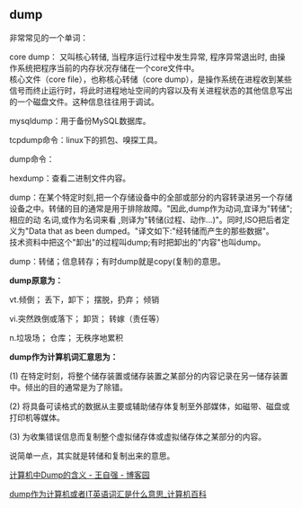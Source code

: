 


## dump

非常常见的一个单词：

core dump： 又叫核心转储, 当程序运行过程中发生异常, 程序异常退出时, 由操作系统把程序当前的内存状况存储在一个core文件中。   
核心文件（core file），也称核心转储（core dump），是操作系统在进程收到某些信号而终止运行时，将此时进程地址空间的内容以及有关进程状态的其他信息写出的一个磁盘文件。这种信息往往用于调试。

mysqldump：用于备份MySQL数据库。

tcpdump命令：linux下的抓包、嗅探工具。

dump命令：

hexdump：查看二进制文件内容。


dump：在某个特定时刻,把一个存储设备中的全部或部分的内容转录进另一个存储 
设备之中。转储的目的通常是用于排除故障。"因此,dump作为动词,宜译为"转储";相应的动 
名词,或作为名词来看 ,则译为"转储(过程、动作…)"。同时,ISO把后者定义为"Data that 
as been dumped。"译文如下:"经转储而产生的那些数据"。   
技术资料中把这个"卸出"的过程叫dump;有时把卸出的"内容"也叫dump。

dump：转储；信息转存；有时dump就是copy(复制)的意思。



**dump原意为：**

vt.倾倒； 丢下，卸下； 摆脱，扔弃； 倾销

vi.突然跌倒或落下； 卸货； 转嫁（责任等）

n.垃圾场； 仓库； 无秩序地累积

**dump作为计算机词汇意思为：**

(1) 在特定时刻，将整个储存装置或储存装置之某部分的内容记录在另一储存装置中。倾出的目的通常是为了除错。

(2) 将具备可读格式的数据从主要或辅助储存体复制至外部媒体，如磁带、磁盘或打印机等媒体。

(3) 为收集错误信息而复制整个虚拟储存体或虚拟储存体之某部分的内容。

说简单一点，其实就是转储和复制出来的意思。






[计算机中Dump的含义 - 王自强 - 博客园](http://www.cnblogs.com/wangziqiang/p/5191738.html "计算机中Dump的含义 - 王自强 - 博客园")

[dump作为计算机或者IT英语词汇是什么意思_计算机百科](http://www.itjsxx.com/baike/dump__computer_english.html "dump作为计算机或者IT英语词汇是什么意思_计算机百科")












